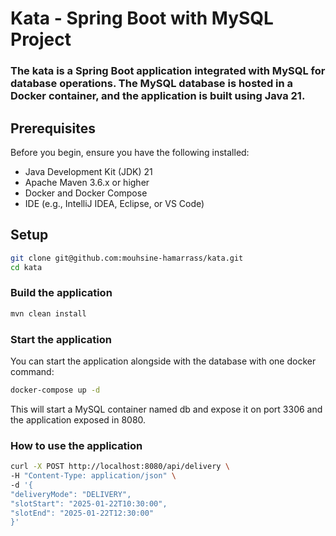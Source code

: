 # Kata - Spring Boot with MySQL Project

### The kata is a Spring Boot application integrated with MySQL for database operations. The MySQL database is hosted in a Docker container, and the application is built using Java 21.

## Prerequisites
Before you begin, ensure you have the following installed:

- Java Development Kit (JDK) 21
- Apache Maven 3.6.x or higher
- Docker and Docker Compose
- IDE (e.g., IntelliJ IDEA, Eclipse, or VS Code)

## Setup

``` bash
git clone git@github.com:mouhsine-hamarrass/kata.git
cd kata
```

### Build the application
``` bash
mvn clean install
```
### Start the application
   You can start the application alongside with the database with one docker command:

``` bash
docker-compose up -d
```

This will start a MySQL container named db and expose it on port 3306 and the application exposed in 8080.

### How to use the application 
``` bash
curl -X POST http://localhost:8080/api/delivery \
-H "Content-Type: application/json" \
-d '{
"deliveryMode": "DELIVERY",
"slotStart": "2025-01-22T10:30:00",
"slotEnd": "2025-01-22T12:30:00"
}'
```
